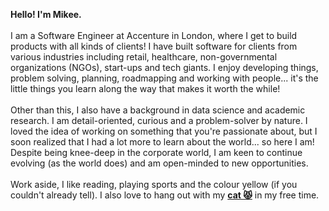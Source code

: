 **Hello! I'm Mikee.**
\
\
I am a Software Engineer at Accenture in London, where I get to build products with all kinds of clients! I have built software for clients from various industries including retail, healthcare, non-governmental organizations (NGOs), start-ups and tech giants. I enjoy developing things, problem solving, planning, roadmapping and working with people... it's the little things you learn along the way that makes it worth the while!
\
\
Other than this, I also have a background in data science and academic research. I am detail-oriented, curious and a problem-solver by nature. I loved the idea of working on something that you're passionate about, but I soon realized that I had a lot more to learn about the world... so here I am! Despite being knee-deep in the corporate world, I am keen to continue evolving (as the world does) and am open-minded to new opportunities.
\
\
Work aside, I like reading, playing sports and the colour yellow (if you couldn't already tell). I also love to hang out with my **[cat 😾](/cat/)** in my free time.
